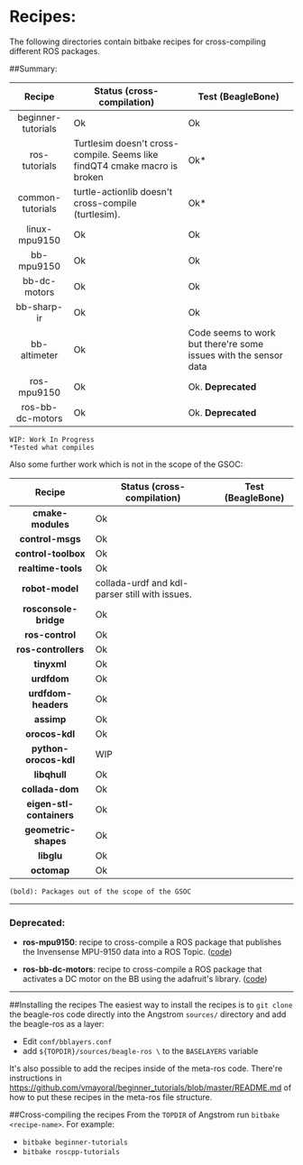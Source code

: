 Recipes:
==================

The following directories contain bitbake recipes for cross-compiling different ROS packages.

##Summary:

| Recipe        | Status (cross-compilation)       | Test (BeagleBone) |
|:-------------:| ------------- | ------------ |
| beginner-tutorials| Ok| Ok |
| ros-tutorials | Turtlesim doesn't cross-compile. Seems like findQT4 cmake macro is broken | Ok* |
| common-tutorials | turtle-actionlib doesn't cross-compile (turtlesim). | Ok*|
| linux-mpu9150 | Ok| Ok |
| bb-mpu9150 | Ok| Ok |
| bb-dc-motors | Ok| Ok |
| bb-sharp-ir | Ok| Ok|
| bb-altimeter | Ok| Code seems to work but there're some issues with the sensor data |
| ros-mpu9150 | Ok| Ok. **Deprecated**|
| ros-bb-dc-motors | Ok| Ok. **Deprecated**|

    WIP: Work In Progress
    *Tested what compiles

Also some further work which is not in the scope of the GSOC:

| Recipe        | Status (cross-compilation)       | Test (BeagleBone) |
|:-------------:| ------------- | ------------ |
| **cmake-modules** | Ok| |
| **control-msgs** | Ok| |
| **control-toolbox** | Ok| |
| **realtime-tools** | Ok| |
| **robot-model** | collada-urdf and kdl-parser still with issues. | |
| **rosconsole-bridge** | Ok| |
| **ros-control** | Ok| |
| **ros-controllers** | Ok | |
| **tinyxml** | Ok| |
| **urdfdom** | Ok | |
| **urdfdom-headers** | Ok| |
| **assimp** | Ok| |
| **orocos-kdl** | Ok | |
| **python-orocos-kdl** | WIP| |
| **libqhull** | Ok | |
| **collada-dom** | Ok | |
| **eigen-stl-containers** | Ok | |
| **geometric-shapes** | Ok | |
| **libglu** | Ok | |
| **octomap** | Ok | |

    (bold): Packages out of the scope of the GSOC


-------
### Deprecated:

* **ros-mpu9150**: recipe to cross-compile a ROS package that publishes the Invensense MPU-9150 data into a ROS Topic. ([code](https://github.com/vmayoral/ros-mpu9150))

* **ros-bb-dc-motors**: recipe to cross-compile a ROS package that activates a DC motor on the BB using the adafruit's library. ([code](https://github.com/vmayoral/ros_bb_dc_motors))

------



##Installing the recipes
The easiest way to install the recipes is to `git clone` the beagle-ros code directly into the Angstrom `sources/` directory and add the beagle-ros as a layer:
* Edit `conf/bblayers.conf`
* add `${TOPDIR}/sources/beagle-ros \` to the `BASELAYERS` variable

It's also possible to add the recipes inside of the meta-ros code. There're instructions in https://github.com/vmayoral/beginner_tutorials/blob/master/README.md of how to put these recipes in the meta-ros file structure.

##Cross-compiling the recipes
From the `TOPDIR` of Angstrom run `bitbake <recipe-name>`. For example:
* `bitbake beginner-tutorials`
* `bitbake roscpp-tutorials`


